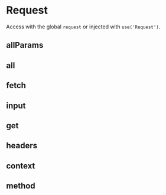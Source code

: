 # Request
Access with the global `request` or injected with `use('Request')`.


## allParams
##  all
## fetch
## input
## get
## headers
## context
## method